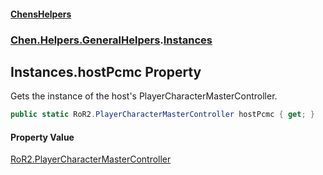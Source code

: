 
#### [ChensHelpers](index 'index')

### [Chen.Helpers.GeneralHelpers](Chen_Helpers_GeneralHelpers 'Chen.Helpers.GeneralHelpers').[Instances](Chen_Helpers_GeneralHelpers_Instances 'Chen.Helpers.GeneralHelpers.Instances')

## Instances.hostPcmc Property
Gets the instance of the host's PlayerCharacterMasterController.  
```csharp
public static RoR2.PlayerCharacterMasterController hostPcmc { get; }
```

#### Property Value
[RoR2.PlayerCharacterMasterController](https://docs.microsoft.com/en-us/dotnet/api/RoR2.PlayerCharacterMasterController 'RoR2.PlayerCharacterMasterController')

